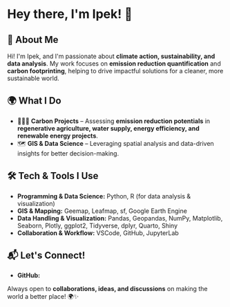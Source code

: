 
# Hey there, I'm Ipek! 👋

## 🌱 About Me
Hi! I'm Ipek, and I'm passionate about **climate action, sustainability, and data analysis**. My work focuses on **emission reduction quantification** and **carbon footprinting**, helping to drive impactful solutions for a cleaner, more sustainable world.

## 🌍 What I Do
- 🌿🚜💦 **Carbon Projects** – Assessing **emission reduction potentials** in **regenerative agriculture, water supply, energy efficiency, and renewable energy projects**.
- 🗺️ **GIS & Data Science** – Leveraging spatial analysis and data-driven insights for better decision-making.

## 🛠️ Tech & Tools I Use
- **Programming & Data Science:** Python, R (for data analysis & visualization)
- **GIS & Mapping:** Geemap, Leafmap, sf, Google Earth Engine
- **Data Handling & Visualization:** Pandas, Geopandas, NumPy, Matplotlib, Seaborn, Plotly, ggplot2, Tidyverse, dplyr, Quarto, Shiny
- **Collaboration & Workflow:** VSCode, GitHub, JupyterLab

## 📬 Let's Connect!
- **GitHub:** [](https://github.com/ipktpz)

Always open to **collaborations, ideas, and discussions** on making the world a better place! 🌍✨



